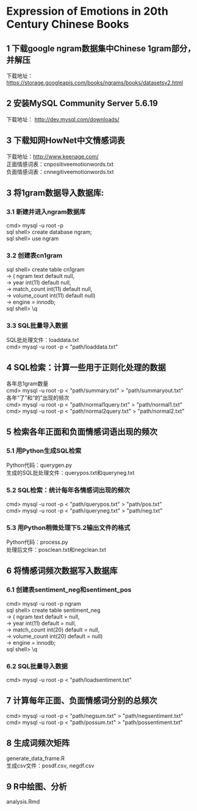 # Expression of Emotions in 20th Century Chinese Books


## 1 下载google ngram数据集中Chinese 1gram部分，并解压   
下载地址：https://storage.googleapis.com/books/ngrams/books/datasetsv2.html       

## 2 安装MySQL Community Server 5.6.19    
下载地址： http://dev.mysql.com/downloads/      

## 3 下载知网HowNet中文情感词表    
下载地址：http://www.keenage.com/            
正面情感词表：cnpositiveemotionwords.txt              
负面情感词表：cnnegitiveemotionwords.txt             

## 3 将1gram数据导入数据库:    

### 3.1 新建并进入ngram数据库    
cmd> mysql -u root -p    
sql shell> create database ngram;      
sql shell> use ngram     

### 3.2 创建表cn1gram     
sql shell> create table cn1gram    
        -> ( ngram text default null,              
        ->   year int(11) default null,              
        ->   match_count int(11) default null,             
        ->   volume_count int(11) default null)                
        -> engine = innodb;            
sql shell> \q           

### 3.3 SQL批量导入数据    
SQL批处理文件：loaddata.txt         
cmd> mysql -u root -p < "path/loaddata.txt"    

## 4 SQL检索：计算一些用于正则化处理的数据    
各年总1gram数量           
cmd> mysql -u root -p < "path/summary.txt" > "path/summaryout.txt"             
各年“了”和“的”出现的频次             
cmd> mysql -u root -p < "path/normal1query.txt" > "path/normal1.txt"             
cmd> mysql -u root -p < "path/normal2query.txt" > "path/normal2.txt"   

## 5 检索各年正面和负面情感词语出现的频次

### 5.1 用Python生成SQL检索    
Python代码：querygen.py             
生成的SQL批处理文件：querypos.txt和queryneg.txt

### 5.2 SQL检索：统计每年各情感词出现的频次    
cmd> mysql -u root -p < "path/querypos.txt" > "path/pos.txt"   
cmd> mysql -u root -p < "path/queryneg.txt" > "path/neg.txt"   

### 5.3 用Python稍微处理下5.2输出文件的格式     
Python代码：process.py                  
处理后文件：posclean.txt和negclean.txt

## 6 将情感词频次数据写入数据库

### 6.1 创建表sentiment_neg和sentiment_pos
cmd> mysql -u root -p ngram                       
sql shell> create table sentiment_neg                    
        -> ( ngram text default = null,                   
	->   year int(11) default = null,                   
	->   match_count int(20) default = null,                   
	->   volume_count int(20) default = null)                  
	-> engine = innodb;                  
sql shell> \q                     

### 6.2 SQL批量导入数据
cmd> mysql -u root -p < "path/loadsentiment.txt"

## 7 计算每年正面、负面情感词分别的总频次
cmd> mysql -u root -p < "path/negsum.txt" > "path/negsentiment.txt"                   
cmd> mysql -u root -p < "path/possum.txt" > "path/possentiment.txt"

## 8 生成词频次矩阵
generate_data_frame.R          
生成csv文件：posdf.csv, negdf.csv     

## 9 R中绘图、分析
analysis.Rmd


